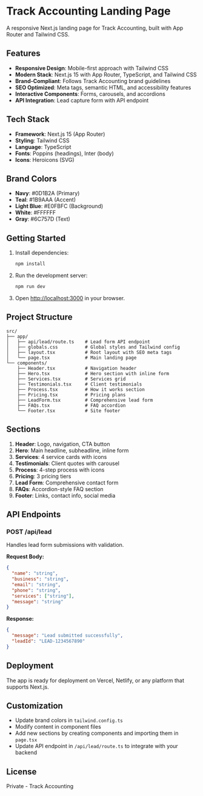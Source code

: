 # Track Accounting Landing Page

A responsive Next.js landing page for Track Accounting, built with App Router and Tailwind CSS.

## Features

- **Responsive Design**: Mobile-first approach with Tailwind CSS
- **Modern Stack**: Next.js 15 with App Router, TypeScript, and Tailwind CSS
- **Brand-Compliant**: Follows Track Accounting brand guidelines
- **SEO Optimized**: Meta tags, semantic HTML, and accessibility features
- **Interactive Components**: Forms, carousels, and accordions
- **API Integration**: Lead capture form with API endpoint

## Tech Stack

- **Framework**: Next.js 15 (App Router)
- **Styling**: Tailwind CSS
- **Language**: TypeScript
- **Fonts**: Poppins (headings), Inter (body)
- **Icons**: Heroicons (SVG)

## Brand Colors

- **Navy**: #0D1B2A (Primary)
- **Teal**: #1B9AAA (Accent)
- **Light Blue**: #E0FBFC (Background)
- **White**: #FFFFFF
- **Gray**: #6C757D (Text)

## Getting Started

1. Install dependencies:
   ```bash
   npm install
   ```

2. Run the development server:
   ```bash
   npm run dev
   ```

3. Open [http://localhost:3000](http://localhost:3000) in your browser.

## Project Structure

```
src/
├── app/
│   ├── api/lead/route.ts    # Lead form API endpoint
│   ├── globals.css          # Global styles and Tailwind config
│   ├── layout.tsx           # Root layout with SEO meta tags
│   └── page.tsx             # Main landing page
└── components/
    ├── Header.tsx           # Navigation header
    ├── Hero.tsx             # Hero section with inline form
    ├── Services.tsx         # Services grid
    ├── Testimonials.tsx     # Client testimonials
    ├── Process.tsx          # How it works section
    ├── Pricing.tsx          # Pricing plans
    ├── LeadForm.tsx         # Comprehensive lead form
    ├── FAQs.tsx             # FAQ accordion
    └── Footer.tsx           # Site footer
```

## Sections

1. **Header**: Logo, navigation, CTA button
2. **Hero**: Main headline, subheadline, inline form
3. **Services**: 4 service cards with icons
4. **Testimonials**: Client quotes with carousel
5. **Process**: 4-step process with icons
6. **Pricing**: 3 pricing tiers
7. **Lead Form**: Comprehensive contact form
8. **FAQs**: Accordion-style FAQ section
9. **Footer**: Links, contact info, social media

## API Endpoints

### POST /api/lead

Handles lead form submissions with validation.

**Request Body:**
```json
{
  "name": "string",
  "business": "string", 
  "email": "string",
  "phone": "string",
  "services": ["string"],
  "message": "string"
}
```

**Response:**
```json
{
  "message": "Lead submitted successfully",
  "leadId": "LEAD-1234567890"
}
```

## Deployment

The app is ready for deployment on Vercel, Netlify, or any platform that supports Next.js.

## Customization

- Update brand colors in `tailwind.config.ts`
- Modify content in component files
- Add new sections by creating components and importing them in `page.tsx`
- Update API endpoint in `/api/lead/route.ts` to integrate with your backend

## License

Private - Track Accounting





